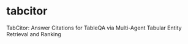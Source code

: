# tabcitor
TabCitor: Answer Citations for TableQA via Multi-Agent Tabular Entity Retrieval and Ranking
